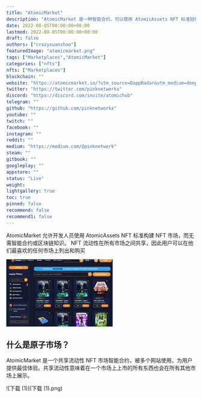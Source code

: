 ```yaml
---
title: "AtomicMarket"
description: "AtomicMarket 是一种智能合约，可以使用 AtomicAssets NFT 标准轻松构建 NFT 市场."
date: 2022-08-05T00:00:00+08:00
lastmod: 2022-08-05T00:00:00+08:00
draft: false
authors: ["crazyxuanshao"]
featuredImage: "atomicmarket.png"
tags: ["Marketplaces","AtomicMarket"]
categories: ["nfts"]
nfts: ["Marketplaces"]
blockchain: ""
website: "https://atomicmarket.io/?utm_source=DappRadar&utm_medium=deeplink&utm_campaign=visit-website"
twitter: "https://twitter.com/pinknetworkx"
discord: "https://discord.com/invite/atomichub"
telegram: ""
github: "https://github.com/pinknetworkx"
youtube: ""
twitch: ""
facebook: ""
instagram: ""
reddit: ""
medium: "https://medium.com/@pinknetwork"
steam: ""
gitbook: ""
googleplay: ""
appstore: ""
status: "Live"
weight: 
lightgallery: true
toc: true
pinned: false
recommend: false
recommend1: false
---
```

<p>AtomicMarket 允许开发人员使用 AtomicAssets NFT 标准构建 NFT 市场，而无需智能合约或区块链知识。 NFT 流动性在所有市场之间共享，因此用户可以在他们最喜欢的任何市场上列出和购买</p>

![ds](ds.png)

## 什么是原子市场？

AtomicMarket 是一个共享流动性 NFT 市场智能合约，被多个网站使用，为用户提供最佳体验。共享流动性意味着在一个市场上上市的所有东西也会在所有其他市场上展示。

![下载 (1)](下载 (1).png)